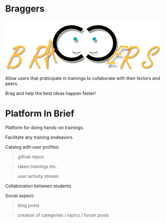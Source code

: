 # Braggers

![Academy Poster](img/braggers_logo.png)

Allow users that praticipate in trainings to collaborate with their lectors and peers. 

Brag and help the best ideas happen faster!


# Platform In Brief

Platform for doing hands-on trainings. 

Facilitate any training endeavors.

Catalog with user profiles:

> github repos

> taken trainings etc.

> user activity stream

Collaboration between students

Social aspect:

> blog posts 

> creation of categories / topics / forum posts  


